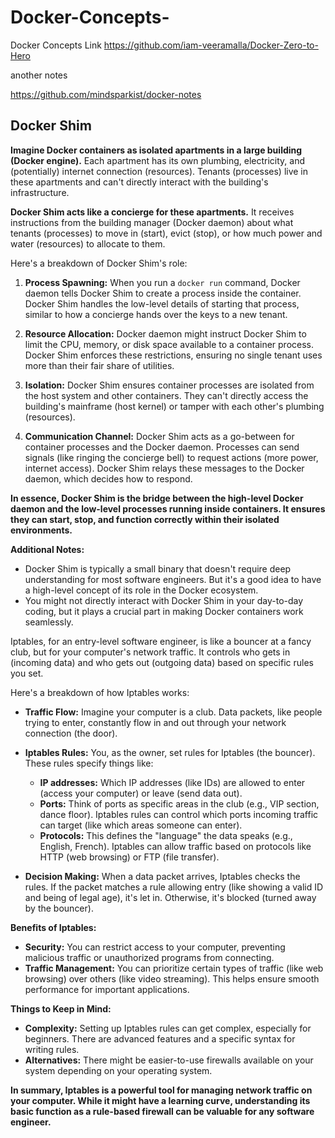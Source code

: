 # Docker-Concepts-
Docker Concepts 
Link https://github.com/iam-veeramalla/Docker-Zero-to-Hero

another notes

https://github.com/mindsparkist/docker-notes

## Docker Shim

**Imagine Docker containers as isolated apartments in a large building (Docker engine).** Each apartment has its own plumbing, electricity, and (potentially) internet connection (resources). Tenants (processes) live in these apartments and can't directly interact with the building's infrastructure.

**Docker Shim acts like a concierge for these apartments.** It receives instructions from the building manager (Docker daemon) about what tenants (processes) to move in (start), evict (stop), or how much power and water (resources) to allocate to them.

Here's a breakdown of Docker Shim's role:

1. **Process Spawning:** When you run a `docker run` command, Docker daemon tells Docker Shim to create a process inside the container. Docker Shim handles the low-level details of starting that process, similar to how a concierge hands over the keys to a new tenant.

2. **Resource Allocation:** Docker daemon might instruct Docker Shim to limit the CPU, memory, or disk space available to a container process. Docker Shim enforces these restrictions, ensuring no single tenant uses more than their fair share of utilities.

3. **Isolation:** Docker Shim ensures container processes are isolated from the host system and other containers. They can't directly access the building's mainframe (host kernel) or tamper with each other's plumbing (resources).

4. **Communication Channel:** Docker Shim acts as a go-between for container processes and the Docker daemon. Processes can send signals (like ringing the concierge bell) to request actions (more power, internet access). Docker Shim relays these messages to the Docker daemon, which decides how to respond.

**In essence, Docker Shim is the bridge between the high-level Docker daemon and the low-level processes running inside containers. It ensures they can start, stop, and function correctly within their isolated environments.**

**Additional Notes:**

- Docker Shim is typically a small binary that doesn't require deep understanding for most software engineers. But it's a good idea to have a high-level concept of its role in the Docker ecosystem.
- You might not directly interact with Docker Shim in your day-to-day coding, but it plays a crucial part in making Docker containers work seamlessly.


Iptables, for an entry-level software engineer, is like a bouncer at a fancy club, but for your computer's network traffic. It controls who gets in (incoming data) and who gets out (outgoing data) based on specific rules you set.

Here's a breakdown of how Iptables works:

* **Traffic Flow:** Imagine your computer is a club. Data packets, like people trying to enter, constantly flow in and out through your network connection (the door).
* **Iptables Rules:** You, as the owner, set rules for Iptables (the bouncer). These rules specify things like:
    * **IP addresses:** Which IP addresses (like IDs) are allowed to enter (access your computer) or leave (send data out).
    * **Ports:**  Think of ports as specific areas in the club (e.g., VIP section, dance floor). Iptables rules can control which ports incoming traffic can target (like which areas someone can enter).
    * **Protocols:** This defines the "language" the data speaks (e.g., English, French). Iptables can allow traffic based on protocols like HTTP (web browsing) or FTP (file transfer).

* **Decision Making:** When a data packet arrives, Iptables checks the rules. If the packet matches a rule allowing entry (like showing a valid ID and being of legal age), it's let in. Otherwise, it's blocked (turned away by the bouncer).

**Benefits of Iptables:**

* **Security:** You can restrict access to your computer, preventing malicious traffic or unauthorized programs from connecting.
* **Traffic Management:** You can prioritize certain types of traffic (like web browsing) over others (like video streaming). This helps ensure smooth performance for important applications.

**Things to Keep in Mind:**

* **Complexity:** Setting up Iptables rules can get complex, especially for beginners. There are advanced features and a specific syntax for writing rules.
* **Alternatives:** There might be easier-to-use firewalls available on your system depending on your operating system.

**In summary, Iptables is a powerful tool for managing network traffic on your computer. While it might have a learning curve, understanding its basic function as a rule-based firewall can be valuable for any software engineer.**
